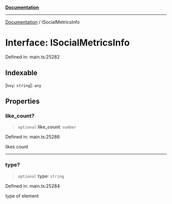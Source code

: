 [**Documentation**](../README.md)

***

[Documentation](../README.md) / ISocialMetricsInfo

# Interface: ISocialMetricsInfo

Defined in: main.ts:25282

## Indexable

\[`key`: `string`\]: `any`

## Properties

### like\_count?

> `optional` **like\_count**: `number`

Defined in: main.ts:25286

likes count

***

### type?

> `optional` **type**: `string`

Defined in: main.ts:25284

type of element
